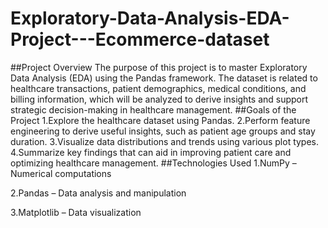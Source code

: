 # Exploratory-Data-Analysis-EDA-Project---Ecommerce-dataset
##Project Overview
The purpose of this project is to master Exploratory Data Analysis (EDA) using the Pandas framework. The dataset is related to healthcare transactions, patient demographics, medical conditions, and billing information, which will be analyzed to derive insights and support strategic decision-making in healthcare management.
##Goals of the Project
1.Explore the healthcare dataset using Pandas.
2.Perform feature engineering to derive useful insights, such as patient age groups and stay duration.
3.Visualize data distributions and trends using various plot types.
4.Summarize key findings that can aid in improving patient care and optimizing healthcare management.
##Technologies Used
1.NumPy – Numerical computations

2.Pandas – Data analysis and manipulation

3.Matplotlib – Data visualization
